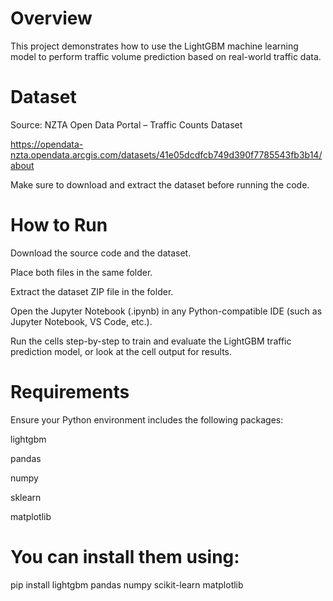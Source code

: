 # Overview
This project demonstrates how to use the LightGBM machine learning model to perform traffic volume prediction based on real-world traffic data.

# Dataset
Source: NZTA Open Data Portal – Traffic Counts Dataset

https://opendata-nzta.opendata.arcgis.com/datasets/41e05dcdfcb749d390f7785543fb3b14/about

Make sure to download and extract the dataset before running the code.

# How to Run
Download the source code and the dataset.

Place both files in the same folder.

Extract the dataset ZIP file in the folder.

Open the Jupyter Notebook (.ipynb) in any Python-compatible IDE (such as Jupyter Notebook, VS Code, etc.).

Run the cells step-by-step to train and evaluate the LightGBM traffic prediction model, or look at the cell output for results.

# Requirements
Ensure your Python environment includes the following packages:

lightgbm

pandas

numpy

sklearn

matplotlib

# You can install them using:

pip install lightgbm pandas numpy scikit-learn matplotlib
